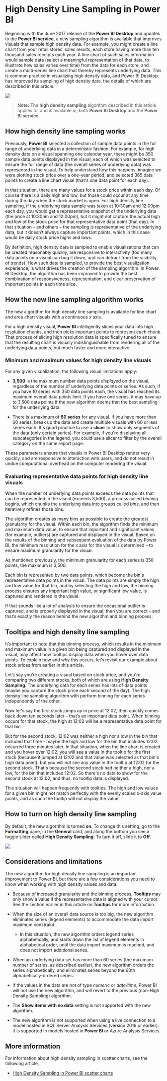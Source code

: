 <properties
   pageTitle="High Density Line Sampling in Power BI"
   description="High Density Line Sampling in Power BI"
   services="powerbi"
   documentationCenter=""
   authors="davidiseminger"
   manager="erikre"
   backup=""
   editor=""
   tags=""
   qualityFocus="no"
   qualityDate=""/>

<tags
   ms.service="powerbi"
   ms.devlang="NA"
   ms.topic="article"
   ms.tgt_pltfrm="NA"
   ms.workload="powerbi"
   ms.date="09/06/2017"
   ms.author="davidi"/>

# High Density Line Sampling in Power BI

Beginning with the June 2017 release of the **Power BI Desktop** and updates to the **Power BI service**, a new sampling algorithm is available that improves visuals that sample high density data. For example, you might create a line chart from your retail stores’ sales results, each store having more than ten thousand sales receipts each year. A line chart of such sales information would sample data (select a meaningful representation of that data, to illustrate how sales varies over time) from the data for each store, and create a multi-series line chart that thereby represents underlying data. This is common practice in visualizing high density data, and Power BI Desktop has improved its sampling of high density data, the details of which are described in this article.

![](media/powerbi-desktop-high-density-sampling/high-density-sampling_01.png)

> **Note:** The **high density sampling** algorithm described in this article applies to, and is available in, both **Power BI Desktop** and the **Power BI service**.


## How high density line sampling works

Previously, **Power BI** selected a collection of sample data points in the full range of underlying data in a deterministic fashion. For example, for high density data on a visual spanning one calendar year, there might be 350 sample data points displayed in the visual, each of which was selected to ensure the full range of data (the overall series of underlying data) was represented in the visual. To help understand how this happens, imagine we were plotting stock price over a one-year period, and selected 365 data points to create a line chart visual (that's one data point for each day).

In that situation, there are many values for a stock price within each day. Of course there is a daily high and low, but those could occur at any time during the day when the stock market is open. For high density line sampling, if the underlying data sample was taken at 10:30am and 12:00pm each day, you would get a representative snapshot of the underlying data (the price at 10:30am and 12:00pm), but it might not capture the actual high and low of the stock price for that representative data point (that day). In that situation – and others – the sampling is representative of the underlying data, but it doesn’t always capture important points, which in this case would be daily stock price highs and lows.

By definition, high density data is sampled to enable visualizations that can be created reasonably quickly, are responsive to interactivity (too many data points on a visual can bog it down, and can detract from the visibility of trends). How such data is sampled, to provide the best visualization experience, is what drives the creation of the sampling algorithm. In Power BI Desktop, the algorithm has been improved to provide the best combination of responsiveness, representation, and clear preservation of important points in each time slice.

## How the new line sampling algorithm works

The new algorithm for high density line sampling is available for line chart and area chart visuals with a continuous x axis.

For a high density visual, **Power BI** intelligently slices your data into high resolution chunks, and then picks important points to represent each chunk. That process of slicing high resolution data is specifically tuned to ensure that the resulting chart is visually indistinguishable from rendering all of the underlying data points, but much faster and more interactive.

### Minimum and maximum values for high density line visuals

For any given visualization, the following visual limitations apply:

-   **3,500** is the maximum number data points *displayed* on the visual, regardless of the number of underlying data points or series. As such, if you have 10 series with 350 data points each, the visual has reached its maximum overall data points limit. If you have one series, it may have up to 3,500 data points if the new algorithm deems that the best sampling for the underlying data.

-   There is a maximum of **60 series** for any visual. If you have more than 60 series, break up the data and create multiple visuals with 60 or less series each. It's good practice to use a **slicer** to show only segments of the data (only certain series). For example, if you're displaying all subcategories in the legend, you could use a slicer to filter by the overall category on the same report page.

These parameters ensure that visuals in Power BI Desktop render very quickly, and are responsive to interaction with users, and do not result in undue computational overhead on the computer rendering the visual.

### Evaluating representative data points for high density line visuals

When the number of underlying data points exceeds the data points that can be represented in the visual (exceeds 3,500), a process called *binning* begins, which chunks the underlying data into groups called *bins*, and then iteratively refines those bins.

The algorithm creates as many bins as possible to create the greatest granularity for the visual. Within each bin, the algorithm finds the minimum and maximum data value, to ensure that important and significant values (for example, outliers) are captured and displayed in the visual. Based on the results of the binning and subsequent evaluation of the data by Power BI, the minimum resolution for the x axis for the visual is determined – to ensure maximum granularity for the visual.

As mentioned previously, the minimum granularity for each series is 350 points, the maximum is 3,500.

Each bin is represented by two data points, which become the bin's representative data points in the visual. The data points are simply the high and low value for that bin, and by selecting the high and low, the binning process ensures any important high value, or significant low value, is captured and rendered in the visual.

If that sounds like a lot of analysis to ensure the occasional outlier is captured, and is properly displayed in the visual, then you are correct – and that’s exactly the reason behind the new algorithm and binning process.

## Tooltips and high density line sampling

It’s important to note that this binning process, which results in the minimum and maximum value in a given bin being captured and displayed in the visual, may affect how tooltips display data when you hover over data points. To explain how and why this occurs, let’s revisit our example about stock prices from earlier in this article.

Let’s say you’re creating a visual based on stock price, and you're comparing two different stocks, both of which are using **High Density Sampling**. The underlying data for each series has lots of data points (maybe you capture the stock price each second of the day). The high density line sampling algorithm with perform binning for each series independently of the other.

Now let's say the first stock jumps up in price at 12:02, then quickly comes back down ten seconds later – that’s an important data point. When binning occurs for that stock, the high at 12:02 will be a representative data point for that bin.

But for the second stock, 12:02 was neither a high nor a low in the bin that included that time - maybe the high and low for the bin that includes 12:02 occurred three minutes later. In that situation, when the line chart is created and you hover over 12:02, you will see a value in the tooltip for the first stock (because it jumped at 12:02 and that value was selected as that bin's high data point), but you will *not* see any value in the tooltip at 12:02 for the second stock. That's because the second stock had neither a high, nor a low, for the bin that included 12:02. So there's no data to show for the second stock at 12:02, and thus, no tooltip data is displayed.

This situation will happen frequently with tooltips. The high and low values for a given bin might not match perfectly with the evenly scaled x-axis value points, and as such the tooltip will not display the value.  

## How to turn on high density line sampling

By default, the new algorithm is turned **on**. To change this setting, go to the **Formatting** pane, in the **General** card, and along the bottom you see a toggle slider called **High Density Sampling**. To turn it off, slide it to **Off**.

![](media/powerbi-desktop-high-density-sampling/high-density-sampling_02.png)


## Considerations and limitations

The new algorithm for high density line sampling is an important improvement to Power BI, but there are a few considerations you need to know when working with high density values and data.

-   Because of increased granularity and the binning process, **Tooltips** may only show a value if the representative data is aligned with your cursor. See the section earlier in this article on **Tooltips** for more information.

-   When the size of an overall data source is too big, the new algorithm eliminates series (legend elements) to accommodate the data import maximum constraint.

    -   In this situation, the new algorithm orders legend series alphabetically, and starts down the list of legend elements in alphabetical order, until the data import maximum is reached, and does not import additional series.

-   When an underlying data set has more than 60 series (the maximum number of series, as described earlier), the new algorithm orders the series alphabetically, and eliminates series beyond the 60th alphabetically-ordered series.

-   If the values in the data are not of type *numeric* or *date/time*, Power BI will not use the new algorithm, and will revert to the previous (non-High Density Sampling) algorithm.

-   The **Show items with no data** setting is not supported with the new algorithm.

-   The new algorithm is not supported when using a live connection to a model hosted in SQL Server Analysis Services (version 2016 or earlier). It is supported in models hosted in **Power BI** or Azure Analysis Services.

## More information

For information about high density sampling in scatter charts, see the following article.

-   [High Density Sampling in Power BI scatter charts](powerbi-desktop-high-density-scatter-charts.md)
